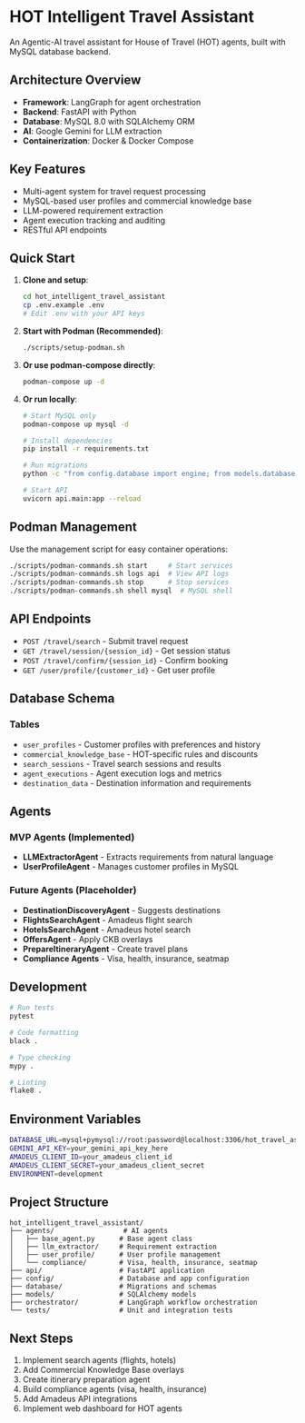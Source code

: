 # HOT Intelligent Travel Assistant

An Agentic-AI travel assistant for House of Travel (HOT) agents, built with MySQL database backend.

## Architecture Overview

- **Framework**: LangGraph for agent orchestration
- **Backend**: FastAPI with Python
- **Database**: MySQL 8.0 with SQLAlchemy ORM
- **AI**: Google Gemini for LLM extraction
- **Containerization**: Docker & Docker Compose

## Key Features

- Multi-agent system for travel request processing
- MySQL-based user profiles and commercial knowledge base
- LLM-powered requirement extraction
- Agent execution tracking and auditing
- RESTful API endpoints

## Quick Start

1. **Clone and setup**:
   ```bash
   cd hot_intelligent_travel_assistant
   cp .env.example .env
   # Edit .env with your API keys
   ```

2. **Start with Podman (Recommended)**:
   ```bash
   ./scripts/setup-podman.sh
   ```

3. **Or use podman-compose directly**:
   ```bash
   podman-compose up -d
   ```

4. **Or run locally**:
   ```bash
   # Start MySQL only
   podman-compose up mysql -d
   
   # Install dependencies
   pip install -r requirements.txt
   
   # Run migrations
   python -c "from config.database import engine; from models.database_models import Base; Base.metadata.create_all(bind=engine)"
   
   # Start API
   uvicorn api.main:app --reload
   ```

## Podman Management

Use the management script for easy container operations:
```bash
./scripts/podman-commands.sh start     # Start services
./scripts/podman-commands.sh logs api  # View API logs
./scripts/podman-commands.sh stop      # Stop services
./scripts/podman-commands.sh shell mysql  # MySQL shell
```

## API Endpoints

- `POST /travel/search` - Submit travel request
- `GET /travel/session/{session_id}` - Get session status
- `POST /travel/confirm/{session_id}` - Confirm booking
- `GET /user/profile/{customer_id}` - Get user profile

## Database Schema

### Tables
- `user_profiles` - Customer profiles with preferences and history
- `commercial_knowledge_base` - HOT-specific rules and discounts
- `search_sessions` - Travel search sessions and results
- `agent_executions` - Agent execution logs and metrics
- `destination_data` - Destination information and requirements

## Agents

### MVP Agents (Implemented)
- **LLMExtractorAgent** - Extracts requirements from natural language
- **UserProfileAgent** - Manages customer profiles in MySQL

### Future Agents (Placeholder)
- **DestinationDiscoveryAgent** - Suggests destinations
- **FlightsSearchAgent** - Amadeus flight search
- **HotelsSearchAgent** - Amadeus hotel search
- **OffersAgent** - Apply CKB overlays
- **PrepareItineraryAgent** - Create travel plans
- **Compliance Agents** - Visa, health, insurance, seatmap

## Development

```bash
# Run tests
pytest

# Code formatting
black .

# Type checking
mypy .

# Linting
flake8 .
```

## Environment Variables

```bash
DATABASE_URL=mysql+pymysql://root:password@localhost:3306/hot_travel_assistant
GEMINI_API_KEY=your_gemini_api_key_here
AMADEUS_CLIENT_ID=your_amadeus_client_id
AMADEUS_CLIENT_SECRET=your_amadeus_client_secret
ENVIRONMENT=development
```

## Project Structure

```
hot_intelligent_travel_assistant/
├── agents/                 # AI agents
│   ├── base_agent.py      # Base agent class
│   ├── llm_extractor/     # Requirement extraction
│   ├── user_profile/      # User profile management
│   └── compliance/        # Visa, health, insurance, seatmap
├── api/                   # FastAPI application
├── config/                # Database and app configuration
├── database/              # Migrations and schemas
├── models/                # SQLAlchemy models
├── orchestrator/          # LangGraph workflow orchestration
└── tests/                 # Unit and integration tests
```

## Next Steps

1. Implement search agents (flights, hotels)
2. Add Commercial Knowledge Base overlays
3. Create itinerary preparation agent
4. Build compliance agents (visa, health, insurance)
5. Add Amadeus API integrations
6. Implement web dashboard for HOT agents